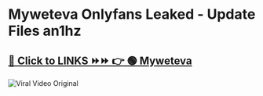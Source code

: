 
 # Myweteva Onlyfans Leaked - Update Files an1hz

## <h2><a href="https://clipsfans.com/Myweteva&ref=git">🔗 Click to LINKS ⏩⏩ 👉 🟢 Myweteva </a></h2>

<a href="https://clipsfans.com/Myweteva&ref=git" rel="nofollow" data-target="animated-image.originalLink"><img src="https://i.ibb.co.com/xMMVF88/686577567.gif" alt="Viral Video Original" style="max-width: 100%; display: inline-block;" data-target="animated-image.originalImage"></a>

